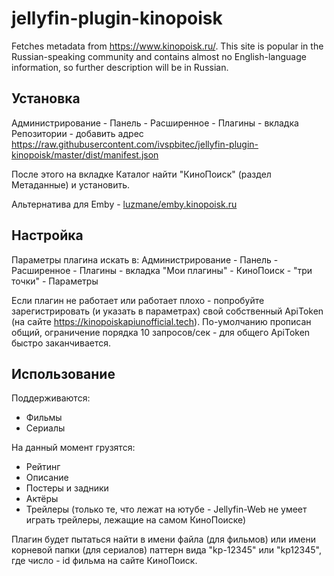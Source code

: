 # jellyfin-plugin-kinopoisk

Fetches metadata from https://www.kinopoisk.ru/. This site is popular in the Russian-speaking community and contains almost no English-language information, so further description will be in Russian.

## Установка

Администрирование - Панель - Расширенное - Плагины - вкладка Репозитории - добавить адрес https://raw.githubusercontent.com/ivspbitec/jellyfin-plugin-kinopoisk/master/dist/manifest.json

После этого на вкладке Каталог найти "КиноПоиск" (раздел Метаданные) и установить.

Альтернатива для Emby - [luzmane/emby.kinopoisk.ru](https://github.com/luzmane/emby.kinopoisk.ru)

## Настройка

Параметры плагина искать в: Администрирование - Панель - Расширенное - Плагины - вкладка "Мои плагины" - КиноПоиск - "три точки" - Параметры

Если плагин не работает или работает плохо - попробуйте зарегистрировать (и указать в параметрах) свой собственный ApiToken (на сайте https://kinopoiskapiunofficial.tech). По-умолчанию прописан общий, ограничение порядка 10 запросов/сек - для общего ApiToken быстро заканчивается.

## Использование

Поддерживаются:
- Фильмы
- Сериалы

На данный момент грузятся:
- Рейтинг
- Описание
- Постеры и задники
- Актёры
- Трейлеры (только те, что лежат на ютубе - Jellyfin-Web не умеет играть трейлеры, лежащие на самом КиноПоиске)

Плагин будет пытаться найти в имени файла (для фильмов) или имени корневой папки (для сериалов) паттерн вида "kp-12345" или "kp12345", где число - id фильма на сайте КиноПоиск.
